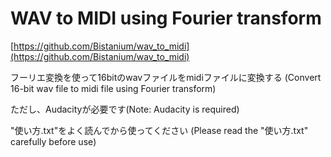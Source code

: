 # WAV to MIDI using Fourier transform
[https://github.com/Bistanium/wav_to_midi](https://github.com/Bistanium/wav_to_midi)

フーリエ変換を使って16bitのwavファイルをmidiファイルに変換する
(Convert 16-bit wav file to midi file using Fourier transform)

ただし、Audacityが必要です(Note: Audacity is required)

"使い方.txt"をよく読んでから使ってください
(Please read the "使い方.txt" carefully before use)

